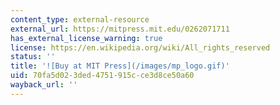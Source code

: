 ```yaml
---
content_type: external-resource
external_url: https://mitpress.mit.edu/0262071711
has_external_license_warning: true
license: https://en.wikipedia.org/wiki/All_rights_reserved
status: ''
title: '![Buy at MIT Press](/images/mp_logo.gif)'
uid: 70fa5d02-3ded-4751-915c-ce3d8ce50a60
wayback_url: ''
---
```

